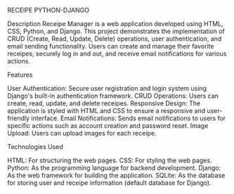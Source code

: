 RECEIPE PYTHON-DJANGO

Description
Receipe Manager is a web application developed using HTML, CSS, Python, and Django. This project demonstrates the implementation of CRUD (Create, Read, Update, Delete) operations, user authentication, and email sending functionality. Users can create and manage their favorite receipes, securely log in and out, and receive email notifications for various actions.

Features

User Authentication: Secure user registration and login system using Django's built-in authentication framework.
CRUD Operations: Users can create, read, update, and delete receipes.
Responsive Design: The application is styled with HTML and CSS to ensure a responsive and user-friendly interface.
Email Notifications: Sends email notifications to users for specific actions such as account creation and password reset.
Image Upload: Users can upload images for each receipe.

Technologies Used

HTML: For structuring the web pages.
CSS: For styling the web pages.
Python: As the programming language for backend development.
Django: As the web framework for building the application.
SQLite: As the database for storing user and receipe information (default database for Django).
